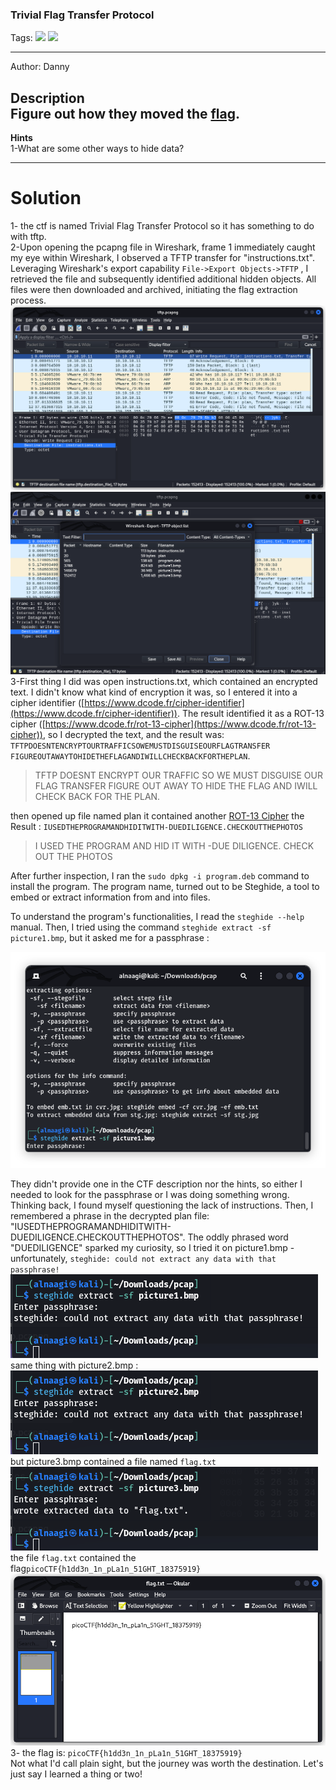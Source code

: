 ### Trivial Flag Transfer Protocol
Tags: ![](https://img.shields.io/badge/Beginner_picoCTF_2021-blue) ![](https://img.shields.io/badge/Forensics-red)

------------
Author: Danny<br>

**Description**<br>
Figure out how they moved the [flag](https://mercury.picoctf.net/static/ed308d382ae6bcc37a5ebc701a1cc4f4/tftp.pcapng).
------------

**Hints**<br>
1-What are some other ways to hide data?<br>

------------
# Solution
1- the ctf is named Trivial Flag Transfer Protocol so it has something to do with tftp. <br>
2-Upon opening the pcapng file in Wireshark, frame 1 immediately caught my eye within Wireshark, I observed a TFTP transfer for "instructions.txt". Leveraging Wireshark's export capability `File->Export Objects->TFTP` , I retrieved the file and subsequently identified additional hidden objects. All files were then downloaded and archived, initiating the flag extraction process.<br>
![](tftp.pcap.png)
![](export.pcap.png)
3-First thing I did was open instructions.txt, which contained an encrypted text. I didn't know what kind of encryption it was, so I entered it into a cipher identifier ([https://www.dcode.fr/cipher-identifier](https://www.dcode.fr/cipher-identifier)). The result identified it as a ROT-13 cipher ([https://www.dcode.fr/rot-13-cipher](https://www.dcode.fr/rot-13-cipher)), so I decrypted the text, and the result was:
`TFTPDOESNTENCRYPTOURTRAFFICSOWEMUSTDISGUISEOURFLAGTRANSFER FIGUREOUTAWAYTOHIDETHEFLAGANDIWILLCHECKBACKFORTHEPLAN`.
>TFTP DOESNT ENCRYPT OUR TRAFFIC SO WE MUST DISGUISE OUR FLAG TRANSFER FIGURE OUT AWAY TO HIDE THE FLAG AND IWILL CHECK BACK FOR THE PLAN.

then opened up file named plan it contained another [ROT-13 Cipher](https://www.dcode.fr/rot-13-cipher) the Result :
`IUSEDTHEPROGRAMANDHIDITWITH-DUEDILIGENCE.CHECKOUTTHEPHOTOS`
>I USED THE PROGRAM AND HID IT WITH -DUE DILIGENCE. CHECK OUT THE PHOTOS

After further inspection, I ran the `sudo dpkg -i program.deb` command to install the program.
The program name, turned out to be Steghide, a tool to embed or extract information from and into files.

To understand the program's functionalities, I read the `steghide --help` manual. Then, I tried using the command `steghide extract -sf picture1.bmp`, but it asked me for a passphrase :

![](phrase.png)

They didn't provide one in the CTF description nor the hints, so either I needed to look for the passphrase or I was doing something wrong. Thinking back, I found myself questioning the lack of instructions. Then, I remembered a phrase in the decrypted plan file: "IUSEDTHEPROGRAMANDHIDITWITH-DUEDILIGENCE.CHECKOUTTHEPHOTOS". The oddly phrased word "DUEDILIGENCE" sparked my curiosity, so I tried it on picture1.bmp - unfortunately, `steghide: could not extract any data with that passphrase!`
![](phrasepic1.png)
same thing with picture2.bmp :
![](phrasepic2.png)
but picture3.bmp contained a file named `flag.txt`
![](phrasepic3.png)
the file `flag.txt` contained the flag`picoCTF{h1dd3n_1n_pLa1n_51GHT_18375919}`
![](flag.png)
3- the flag is:
`picoCTF{h1dd3n_1n_pLa1n_51GHT_18375919}`<br>
Not what I'd call plain sight, but the journey was worth the destination.
Let's just say I learned a thing or two!
